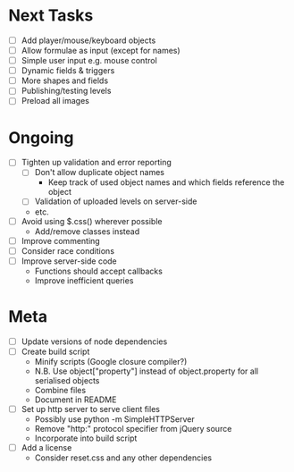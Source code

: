 # Next Tasks
- [ ] Add player/mouse/keyboard objects
- [ ] Allow formulae as input (except for names)
- [ ] Simple user input e.g. mouse control
- [ ] Dynamic fields & triggers
- [ ] More shapes and fields
- [ ] Publishing/testing levels
- [ ] Preload all images

# Ongoing
- [ ] Tighten up validation and error reporting
  - [ ] Don't allow duplicate object names
    - Keep track of used object names and which fields reference the object
  - [ ] Validation of uploaded levels on server-side
  - etc.
- [ ] Avoid using $.css() wherever possible
  - Add/remove classes instead
- [ ] Improve commenting
- [ ] Consider race conditions
- [ ] Improve server-side code
  - Functions should accept callbacks
  - Improve inefficient queries

# Meta
- [ ] Update versions of node dependencies
- [ ] Create build script
  - Minify scripts (Google closure compiler?)
  - N.B. Use object["property"] instead of object.property for all serialised objects
  - Combine files
  - Document in README
- [ ] Set up http server to serve client files
  - Possibly use python -m SimpleHTTPServer
  - Remove "http:" protocol specifier from jQuery source
  - Incorporate into build script
- [ ] Add a license
  - Consider reset.css and any other dependencies
